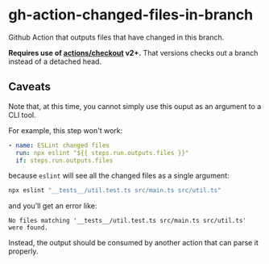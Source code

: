 # gh-action-changed-files-in-branch

Github Action that outputs files that have changed in this branch.

**Requires use of [actions/checkout](https://github.com/actions/checkout) v2+.**
That versions checks out a branch instead of a detached head.

## Caveats

Note that, at this time, you cannot simply use this ouput as an argument to a
CLI tool.

For example, this step won't work:

```yaml
- name: ESLint changed files
  run: npx eslint "${{ steps.run.outputs.files }}"
  if: steps.run.outputs.files
```

because `eslint` will see all the changed files as a single argument:

```bash
npx eslint "__tests__/util.test.ts src/main.ts src/util.ts"
```

and you'll get an error like:

```
No files matching '__tests__/util.test.ts src/main.ts src/util.ts' were found.
```

Instead, the output should be consumed by another action that can parse it
properly.
